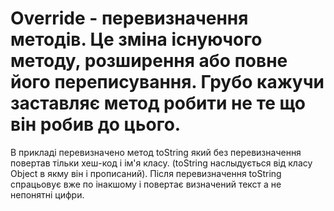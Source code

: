 # Override - перевизначення методів. Це зміна існуючого методу, розширення або повне його переписування. Грубо кажучи заставляє метод робити не те що він робив до цього.

В прикладі перевизначено метод toString який без перевизначення повертав тільки хеш-код і ім'я класу. (toString наслыдується від класу Object в якму він і прописаний). Після перевизначення toString спрацьовує вже по інакшому і повертає визначений текст а не непонятні цифри.
